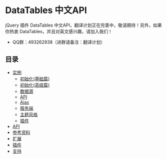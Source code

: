 # DataTables 中文API
jQuery 插件 DataTables 中文API，翻译计划正在完善中，敬请期待！另外，如果你热衷 DataTables，并且对英文感兴趣，请加入我们！

- QQ群：493262938（进群请备注：翻译计划）

## 目录
* [实例](./examples/README.md)
  - [初始化(基础篇)](./examples/basic-initialisation/README.md)
  - [初始化(高级篇)](./examples/advanced-initialisation/README.md)
  - [数据源](./examples/data-sources/README.md)
  - [API](./examples/api/README.md)
  - [Ajax](./examples/ajax/README.md)
  - [服务端](./examples/server-side/README.md)
  - [主题风格](./examples/styling/README.md)
  - [插件](./examples/plug-ins/README.md)
* [API](./manual/README.md)
* [参考资料](./reference/README.md)
* [扩展](./extensions/README.md)
* [插件](./plug-ins/README.md)
* [支持](./support/README.md)
